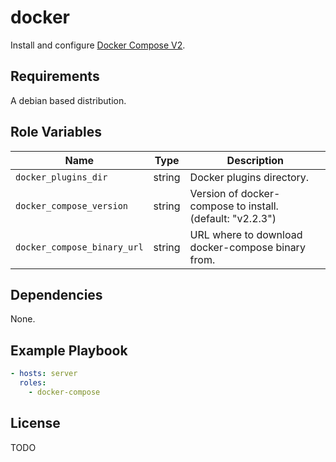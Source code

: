 # docker
Install and configure [Docker Compose V2](https://github.com/docker/compose).

## Requirements
A debian based distribution.

## Role Variables
| Name               | Type   | Description                                                        |
|--------------------|--------|--------------------------------------------------------------------|
| `docker_plugins_dir` | string    | Docker plugins directory. |
| `docker_compose_version` | string | Version of docker-compose to install. (default: "v2.2.3") |
| `docker_compose_binary_url` | string | URL where to download docker-compose binary from. |

## Dependencies
None.

## Example Playbook
```yaml
- hosts: server
  roles:
    - docker-compose
```

## License
TODO
